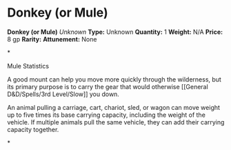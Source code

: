 # Donkey (or Mule)

**Donkey (or Mule)**
_Unknown_
**Type:** Unknown
**Quantity:** 1
**Weight:** N/A
**Price:** 8 gp
**Rarity:** 
**Attunement:** None

*<p>Mule Statistics

A good mount can help you move more quickly through the wilderness, but its primary purpose is to carry the gear that would otherwise [[General D&D/Spells/3rd Level/Slow]] you down.

An animal pulling a carriage, cart, chariot, sled, or wagon can move weight up to five times its base carrying capacity, including the weight of the vehicle. If multiple animals pull the same vehicle, they can add their carrying capacity together.</p>*